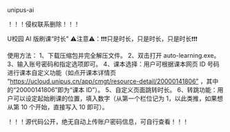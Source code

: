 unipus-ai

！！！侵权联系删除！！！

U校园 AI 版刷课“时长"
⚠️注意⚠️：❗️❗️❗️只是时长，只是时长，只是时长❗️❗️❗️

使用方法：
1、下载压缩包并完全解压文件。
2、双击打开 auto-learning.exe。
3、输入账号密码和指定选项即可。
4、课本选择：用户可根据课本网页 ID 号码进行课本自定义功能（如点开课本详情页 “https://ucloud.unipus.cn/app/cmgt/resource-detail/20000141806” ，其中的“20000141806”即为“课本 ID”）。
5、自定义页面跳转时长。
6、转跳功能：用户可以设定起始刷课的位置，填入数字（从第一个栏位记为 1，以此类推，如果想从第 10 个开始，直接写入 10 即可）。

！！！源代码公开，绝无自动上传账户密码信息，可自行查看！！！
